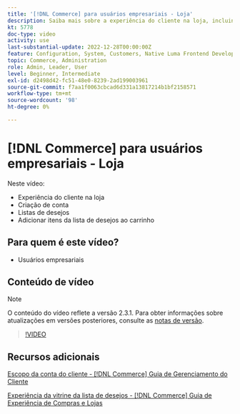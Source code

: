 ```yaml
---
title: '[!DNL Commerce] para usuários empresariais - Loja'
description: Saiba mais sobre a experiência do cliente na loja, incluindo criação de conta, listas de desejos e adição de itens à lista de desejos ao carrinho
kt: 5778
doc-type: video
activity: use
last-substantial-update: 2022-12-28T00:00:00Z
feature: Configuration, System, Customers, Native Luma Frontend Development, Page Content, Site Navigation
topic: Commerce, Administration
role: Admin, Leader, User
level: Beginner, Intermediate
exl-id: d2498d42-fc51-48e0-8239-2ad199003961
source-git-commit: f7aa1f0063cbcad6d331a13817214b1bf2158571
workflow-type: tm+mt
source-wordcount: '98'
ht-degree: 0%

---
```


# [!DNL Commerce] para usuários empresariais - Loja

Neste vídeo:

- Experiência do cliente na loja
- Criação de conta
- Listas de desejos
- Adicionar itens da lista de desejos ao carrinho

## Para quem é este vídeo?

- Usuários empresariais

## Conteúdo de vídeo

>[!NOTE]
>
>O conteúdo do vídeo reflete a versão 2.3.1. Para obter informações sobre atualizações em versões posteriores, consulte as [notas de versão](https://experienceleague.adobe.com/docs/commerce-operations/release/notes/overview.html?lang=pt-BR).

>[!VIDEO](https://video.tv.adobe.com/v/330202?quality=12&learn=on&captions=por_br)

## Recursos adicionais

[Escopo da conta do cliente - [!DNL Commerce] Guia de Gerenciamento do Cliente](https://experienceleague.adobe.com/docs/commerce-admin/customers/customer-accounts/customer-account-scope.html?lang=pt-BR)

[Experiência da vitrine da lista de desejos - [!DNL Commerce] Guia de Experiência de Compras e Lojas](https://experienceleague.adobe.com/docs/commerce-admin/stores-sales/shopper-tools/wish-lists/wishlist-storefront.html?lang=pt-BR)
